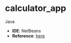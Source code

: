 # calculator_app
Java

- **IDE**: NetBeans
- **Reference**: [here](https://youtu.be/dfhmTyRTCSQ?si=8MeZCgS_7w6s1dhn)
